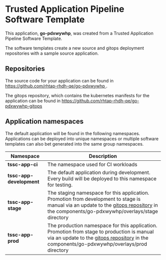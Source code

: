 # Trusted Application Pipeline Software Template

This application, **go-pdxwywhp**, was created from a Trusted Application Pipeline Software Template.

The software templates create a new source and gitops deployment repositories with a sample source application. 

## Repositories

The source code for your application can be found in [https://github.com/rhtap-rhdh-qe/go-pdxwywhp ](https://github.com/rhtap-rhdh-qe/go-pdxwywhp ).
 
The gitops repository, which contains the kubernetes manifests for the application can be found in 
[https://github.com/rhtap-rhdh-qe/go-pdxwywhp-gitops ](https://github.com/rhtap-rhdh-qe/go-pdxwywhp-gitops ) 

## Application namespaces 

The default application will be found in the following namespaces. Applications can be deployed into unique namespaces or multiple software templates can also bet generated into the same group namespaces.  

|  Namespace   |  Description   |  
| -------- | -------- |
| **tssc-app-ci** | The namespace used for CI workloads |
| **tssc-app-development** | The default application during development. Every build will be deployed to this namespace for testing. |
| **tssc-app-stage** | The staging namespace for this application. Promotion from development to stage is manual via an update to the [gitops repository](https://github.com/rhtap-rhdh-qe/go-pdxwywhp-gitops ) in the components/go-pdxwywhp/overlays/stage directory |
| **tssc-app-prod** | The production namespace for this application. Promotion from stage to production is manual via an update to the [gitops repository](https://github.com/rhtap-rhdh-qe/go-pdxwywhp-gitops ) in the components/go-pdxwywhp/overlays/prod directory |